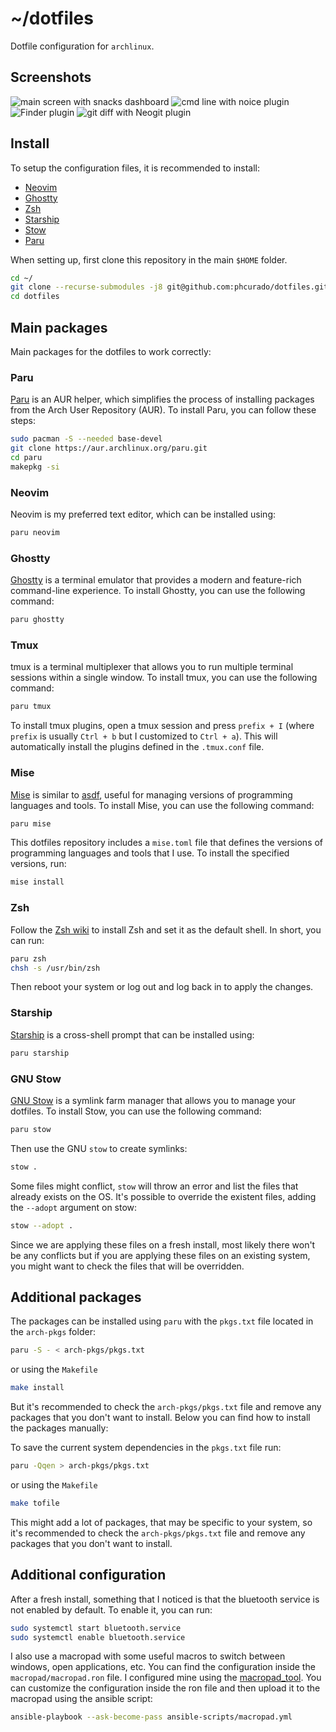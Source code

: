 # ~/dotfiles

Dotfile configuration for `archlinux`.

## Screenshots

<img src="images/dashboard.png" alt="main screen with snacks dashboard">

<img src="images/cmdline.png" alt="cmd line with noice plugin">

<img src="images/finder.png" alt="Finder plugin">

<img src="images/gitdiff.png" alt="git diff with Neogit plugin">

## Install

To setup the configuration files, it is recommended to install:

- [Neovim](https://neovim.io)
- [Ghostty](https://ghostty.org/)
- [Zsh](https://wiki.archlinux.org/title/Zsh)
- [Starship](https://starship.rs)
- [Stow](https://www.gnu.org/software/stow/manual/stow.html)
- [Paru](https://github.com/Morganamilo/paru)

When setting up, first clone this repository in the main `$HOME` folder.

```bash
cd ~/
git clone --recurse-submodules -j8 git@github.com:phcurado/dotfiles.git
cd dotfiles
```

## Main packages

Main packages for the dotfiles to work correctly:

### Paru

[Paru](https://github.com/Morganamilo/paru) is an AUR helper, which simplifies the process of installing packages from the Arch User Repository (AUR). To install Paru, you can follow these steps:

```bash
sudo pacman -S --needed base-devel
git clone https://aur.archlinux.org/paru.git
cd paru
makepkg -si

```

### Neovim

Neovim is my preferred text editor, which can be installed using:

```bash
paru neovim
```

### Ghostty

[Ghostty](https://ghostty.org/) is a terminal emulator that provides a modern and feature-rich command-line experience. To install Ghostty, you can use the following command:

```bash
paru ghostty
```

### Tmux

tmux is a terminal multiplexer that allows you to run multiple terminal sessions within a single window. To install tmux, you can use the following command:

```bash
paru tmux
```

To install tmux plugins, open a tmux session and press `prefix + I` (where `prefix` is usually `Ctrl + b` but I customized to `Ctrl + a`). This will automatically install the plugins defined in the `.tmux.conf` file.

### Mise

[Mise](https://github.com/jdx/mise) is similar to [asdf](https://asdf-vm.com/), useful for managing versions of programming languages and tools. To install Mise, you can use the following command:

```bash
paru mise
```

This dotfiles repository includes a `mise.toml` file that defines the versions of programming languages and tools that I use. To install the specified versions, run:

```bash
mise install
```

### Zsh

Follow the [Zsh wiki](https://wiki.archlinux.org/title/Zsh) to install Zsh and set it as the default shell.
In short, you can run:

```bash
paru zsh
chsh -s /usr/bin/zsh
```

Then reboot your system or log out and log back in to apply the changes.

### Starship

[Starship](https://starship.rs) is a cross-shell prompt that can be installed using:

```bash
paru starship
```

### GNU Stow

[GNU Stow](https://www.gnu.org/software/stow/manual/stow.html) is a symlink farm manager that allows you to manage your dotfiles. To install Stow, you can use the following command:

```bash
paru stow
```

Then use the GNU `stow` to create symlinks:

```bash
stow .
```

Some files might conflict, `stow` will throw an error and list the files that already exists on the OS.
It's possible to override the existent files, adding the `--adopt` argument on stow:

```bash
stow --adopt .
```

Since we are applying these files on a fresh install, most likely there won't be any conflicts but if you are applying these files on an existing system, you might want to check the files that will be overridden.

## Additional packages

The packages can be installed using `paru` with the `pkgs.txt` file located in the `arch-pkgs` folder:

```bash
paru -S - < arch-pkgs/pkgs.txt
```

or using the `Makefile`

```bash
make install
```

But it's recommended to check the `arch-pkgs/pkgs.txt` file and remove any packages that you don't want to install. Below you can find how to install the packages manually:

To save the current system dependencies in the `pkgs.txt` file run:

```bash
paru -Qqen > arch-pkgs/pkgs.txt
```

or using the `Makefile`

```bash
make tofile
```

This might add a lot of packages, that may be specific to your system, so it's recommended to check the `arch-pkgs/pkgs.txt` file and remove any packages that you don't want to install.

## Additional configuration

After a fresh install, something that I noticed is that the bluetooth service is not enabled by default. To enable it, you can run:

```bash
sudo systemctl start bluetooth.service
sudo systemctl enable bluetooth.service
```

I also use a macropad with some useful macros to switch between windows, open applications, etc. You can find the configuration inside the `macropad/macropad.ron` file. I configured mine using the [macropad_tool](https://github.com/kamaaina/macropad_tool). You can customize the configuration inside the ron file and then upload it to the macropad using the ansible script:

```bash
ansible-playbook --ask-become-pass ansible-scripts/macropad.yml
```
